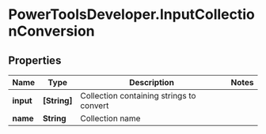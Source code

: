 # PowerToolsDeveloper.InputCollectionConversion

## Properties

Name | Type | Description | Notes
------------ | ------------- | ------------- | -------------
**input** | **[String]** | Collection containing strings to convert | 
**name** | **String** | Collection name | 


